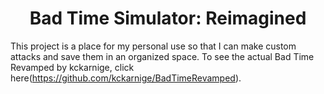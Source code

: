 <h1 align="center">Bad Time Simulator: Reimagined</h1>

This project is a place for my personal use so that I can make custom attacks and save them in an organized space. To see the actual Bad Time Revamped by kckarnige, click here(https://github.com/kckarnige/BadTimeRevamped).
